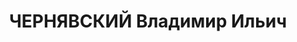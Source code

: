 ---
title: ЧЕРНЯВСКИЙ Владимир Ильич
description: "родился в 1893 в Одессе - расстрелян 1937, с 1911 член РСДРП \n  Послужной\
  \ список \n    арестован \n    осуждён к административной высылке в Тобольскую губернию\
  \ \n  1917  член Исполнительного комитета Киевского Совета \n  1917  член Центрального\
  \ Совета профсоюзов Украины \n  янв.18  секретарь Киевского революционного комитета\
  \ \n  1918 -   на подпольной работе в Киевской губернии \n  1919  уполномоченный\
  \ ЦК КП(б) Украины по зафронтовой работе \n  1919  секретарь Киевского губернского\
  \ комитета КП(б) Украины \n  1920 -   в РККА \n    на партийной работе (Киев, Винница)\
  \ \n    ответственный секретарь Полтавского губернского комитета КП(б) Украины \n\
  \   - 1923  на партийной работе (Екатеринослав) \n  1924 - 1925  прокурор Одесской\
  \ губернии \n  10.1925 - 1927  заведующий Организационно-распределительным отделом\
  \ Киевского окружного комитета КП(б) Украины \n  12.12.1925 - 20.11.1927  кандидат\
  \ в члены Центральной Контрольной Комиссии КП(б) Украины \n  1927 - 12.11.1929 \
  \ ответственный секретарь Одесского окружного комитета КП(б) Украины \n  29.11.1927\
  \ - 30.8.19371  член ЦК КП(б) Украины  1927-X  1930-XI  1934-XII  1937-XIII \n \
  \ 29.11.1927 - 21.11.1929  кандидат в члены Организационного бюро ЦК КП(б) Украины\
  \ \n  21.11.1929 - 5.6.1930  кандидат в члены Секретариата ЦК КП(б) Украины \n \
  \ 21.11.1929 - 5.6.1930  член Организационного бюро ЦК КП(б) Украины \n  11.1929\
  \ - 1930  заведующий Организационно-распределительным отделом ЦК КП(б) Украины \n\
  \  15.6.1930 - 30.8.1937  кандидат в члены Политического бюро ЦК КП(б) Украины \n\
  \   - 9.1930  ответственный секретарь Киевского окружного комитета КП(б) Украины\
  \ \n  13.12.1930 - 28.1.1932  секретарь ЦК КП(б) Украины \n  13.12.1930 - 28.1.1932\
  \  член Организационного бюро ЦК КП(б) Украины \n  02.10.1932  1-й секретарь Днепропетровского\
  \ областного комитета КП(б) Украины \n  10.1932 - 16.8.19372  1-й секретарь Винницкого\
  \ областного комитета КП(б) Украины \n  1937  арестован \n  Награды  \n  20.12.1935\
  \  орден Ленина - за выдающиеся успехи в области сельского хозяйства и за перевыполнение\
  \ государственных планов по \n       сельскому хозяйству \n  1 Исключён из состава\
  \ членов ЦК КП(б) Украины Постановлением пленума ЦК КП(б) Украины 29 - 30.8.1937\
  \  \n  2 Постановление III-го пленума Винницкого областного комитета КП(б) Украины"
---